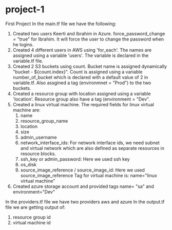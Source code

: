 # project-1
First Project
In the main.tf file we have the following:

1. Created two users Keerti and Ibrahim in Azure. force_password_change = "true" for Ibrahim. It will force the user to change the password when he logins.
2. Created 4 different users in AWS using 'for_each'. The names are assigned using a variable 'users'. The variable is declared in the variable.tf file.
3. Created 2 S3 buckets using count. Bucket name is assigned dynamically  "bucket - ${count.index}". Count is assigned using a variable number_of_bucket which is declared with a default value of 2 in variable.tf. Also assgined a tag (environmnet = "Prod") to the two buckets.
4. Created a resource group with location assigned using a variable 'location'. Resource group also have a tag (environment = "Dev".
5. Created a linux virtual machine. The required fields for linux virtual machine are:
   1. name 
   2. resource_group_name
   3. location
   4. size
   5. admin_username
   6. network_interface_ids: For network interface ids, we need subnet and virtual network which are also defined as separate resources in resource blocks.
   7. ssh_key or admin_password: Here we used ssh key
   8. os_disk
   9. source_image_reference / source_image_id: Here we used source_image_reference
   Tag for virtual machine is: name="linux virtual machine"
6. Created azure storage account and provided tags name= "sa" and environment="Dev"

In the providers.tf file we have two providers aws and azure
In the output.tf file we are getting output of:
1. resource group id
2. virtual machine id
